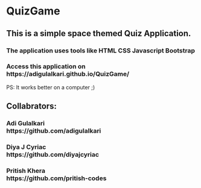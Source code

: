 # QuizGame

<h2>This is a simple space themed Quiz Application. </h2>
<h3>The application uses tools like HTML CSS Javascript Bootstrap</h3>
<h3>Access this application on https://adigulalkari.github.io/QuizGame/</h3>
<p> PS: It works better on a computer ;)</p>
<h2> Collabrators:</h2>
<h3>Adi Gulalkari <br> https://github.com/adigulalkari</h3>
<h3>Diya J Cyriac <br> https://github.com/diyajcyriac</h3>
<h3>Pritish Khera <br> https://github.com/pritish-codes</h3>
  
